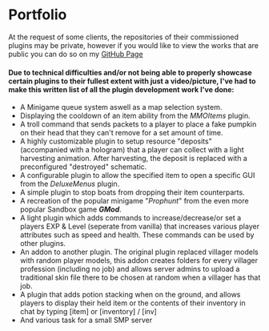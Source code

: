 # Portfolio

At the request of some clients, the repositories of their commissioned plugins may be private, however if you would like to view the works that are public you can do so on my [GitHub Page](https://github.com/Pro4D)

#### Due to technical difficulties and/or not being able to properly showcase certain plugins to their fullest extent with just a video/picture, I've had to make this written list of all the plugin development work I've done:

- A Minigame queue system aswell as a map selection system.
- Displaying the cooldown of an item ability from the *MMOItems* plugin.
- A troll command that sends packets to a player to place a fake pumpkin on their head that they can't remove for a set amount of time. 
- A highly customizable plugin to setup resource "deposits" (accompanied with a hologram) that a player can collect with a light harvesting animation. After harvesting, the deposit is replaced with a preconfigured "destroyed" schematic.
- A configurable plugin to allow the specified item to open a specific GUI from the *DeluxeMenus* plugin.
- A simple plugin to stop boats from dropping their item counterparts.
- A recreation of the popular minigame "*Prophunt*" from the even more popular Sandbox game **_GMod_**.
- A light plugin which adds commands to increase/decrease/or set a players EXP & Level (seperate from vanilla) that increases various player attributes such as speed and health. These commands can be used by other plugins.
- An addon to another plugin. The original plugin replaced villager models with random player models, this addon creates folders for every villager profession (including no job) and allows server admins to upload a traditional skin file there to be chosen at random when a villager has that job.
- A plugin that adds potion stacking when on the ground, and allows players to display their held item or the contents of their inventory in chat by typing [item] or [inventory] / [inv]
- And various task for a small SMP server
